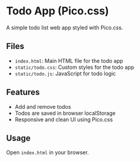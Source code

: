 # Todo App (Pico.css)

A simple todo list web app styled with Pico.css. 

## Files
- `index.html`: Main HTML file for the todo app
- `static/todo.css`: Custom styles for the todo app
- `static/todo.js`: JavaScript for todo logic

## Features
- Add and remove todos
- Todos are saved in browser localStorage
- Responsive and clean UI using Pico.css

## Usage
Open `index.html` in your browser.

